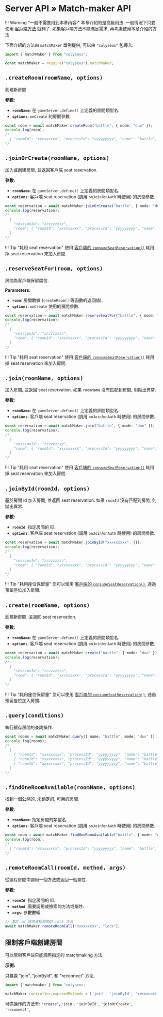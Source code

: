 # Server API &raquo; Match-maker API

!!! Warning "一般不需要用到本章內容!"
    本章介紹的是高級用法. 一般情況下只要使用 [客戶端方法](/client/#methods) 就夠了. 如果客戶端方法不能滿足需求, 再考慮使用本章介紹的方法.

下面介紹的方法由 `matchMaker` 單例提供, 可以由 `"colyseus"` 包導入:

```typescript fct_label="TypeScript"
import { matchMaker } from "colyseus";
```

```javascript fct_label="JavaScript"
const matchMaker = require("colyseus").matchMaker;
```

## `.createRoom(roomName, options)`
創建新房間

**參數:**

- **`roomName`**: 在 `gameServer.define()` 上定義的房間類型名.
- **`options`**: `onCreate` 的房間參數.

```typescript
const room = await matchMaker.createRoom("battle", { mode: "duo" });
console.log(room);
/*
  { "roomId": "xxxxxxxxx", "processId": "yyyyyyyyy", "name": "battle", "locked": false }
*/
```

## `.joinOrCreate(roomName, options)`

加入或創建房間, 並返回客戶端 seat reservation.

**參數:**

- **`roomName`**: 在 `gameServer.define()` 上定義的房間類型名.
- **`options`**: 客戶端 seat reservation (調用 `onJoin`/`onAuth` 時使用) 的房間參數.

```typescript
const reservation = await matchMaker.joinOrCreate("battle", { mode: "duo" });
console.log(reservation);
/*
  {
    "sessionId": "zzzzzzzzz",
    "room": { "roomId": "xxxxxxxxx", "processId": "yyyyyyyyy", "name": "battle", "locked": false }
  }
*/
```

!!! Tip "耗用 seat reservation"
    使用 [客戶端的 `consumeSeatReservation()`](/client/#consumeseatreservation-reservation) 耗用掉 seat reservation 來加入房間.

## `.reserveSeatFor(room, options)`
房間為客戶端保留席位.

**Parameters:**

- **`room`**: 房間數據 (`createRoom()` 等函數的返回值).
- **`options`**: `onCreate` 使用的房間參數.

```typescript
const reservation = await matchMaker.reserveSeatFor("battle", { mode: "duo" });
console.log(reservation);
/*
  {
    "sessionId": "zzzzzzzzz",
    "room": { "roomId": "xxxxxxxxx", "processId": "yyyyyyyyy", "name": "battle", "locked": false }
  }
*/
```

!!! Tip "耗用 seat reservation"
    使用 [客戶端的 `consumeSeatReservation()`](/client/#consumeseatreservation-reservation) 耗用掉 seat reservation 來加入房間.

## `.join(roomName, options)`
加入房間, 並返回 seat reservation. 如果 `roomName` 沒有匹配到房間, 則拋出異常.

**參數:**

- **`roomName`**: 在 `gameServer.define()` 上定義的房間類型名.
- **`options`**: 客戶端 seat reservation (調用 `onJoin`/`onAuth` 時使用) 的房間參數.

```typescript
const reservation = await matchMaker.join("battle", { mode: "duo" });
console.log(reservation);
/*
  {
    "sessionId": "zzzzzzzzz",
    "room": { "roomId": "xxxxxxxxx", "processId": "yyyyyyyyy", "name": "battle", "locked": false }
  }
*/
```

!!! Tip "耗用 seat reservation"
    使用 [客戶端的 `consumeSeatReservation()`](/client/#consumeseatreservation-reservation) 耗用掉 seat reservation 來加入房間.

## `.joinById(roomId, options)`
基於房間 id 加入房間, 並返回 seat reservation. 如果 `roomId` 沒有匹配到房間, 則拋出異常.

**參數:**

- **`roomId`**: 指定房間的 ID.
- **`options`**: 客戶端 seat reservation (調用 `onJoin`/`onAuth` 時使用) 的房間參數.

```typescript
const reservation = await matchMaker.joinById("xxxxxxxxx", {});
console.log(reservation);
/*
  {
    "sessionId": "zzzzzzzzz",
    "room": { "roomId": "xxxxxxxxx", "processId": "yyyyyyyyy", "name": "battle", "locked": false }
  }
*/
```

!!! Tip "耗用座位保留量"
    您可以使用 [客戶端的 `consumeSeatReservation()`](/client/#consumeseatreservation-reservation), 通過預留座位加入房間.

## `.create(roomName, options)`
創建新房間, 並返回 seat reservation.

**參數:**

- **`roomName`**: 在 `gameServer.define()` 上定義的房間類型名.
- **`options`**: 客戶端 seat reservation (調用 `onJoin`/`onAuth` 時使用) 的房間參數.

```typescript
const reservation = await matchMaker.create("battle", { mode: "duo" });
console.log(reservation);
/*
  {
    "sessionId": "zzzzzzzzz",
    "room": { "roomId": "xxxxxxxxx", "processId": "yyyyyyyyy", "name": "battle", "locked": false }
  }
*/
```

!!! Tip "耗用座位保留量"
    您可以使用 [客戶端的 `consumeSeatReservation()`](/client/#consumeseatreservation-reservation), 通過預留座位加入房間.

## `.query(conditions)`
執行緩存房間的查詢操作.

```typescript
const rooms = await matchMaker.query({ name: "battle", mode: "duo" });
console.log(rooms);
/*
  [
    { "roomId": "xxxxxxxxx", "processId": "yyyyyyyyy", "name": "battle", "locked": false },
    { "roomId": "xxxxxxxxx", "processId": "yyyyyyyyy", "name": "battle", "locked": false },
    { "roomId": "xxxxxxxxx", "processId": "yyyyyyyyy", "name": "battle", "locked": false }
  ]
*/
```

## `.findOneRoomAvailable(roomName, options)`
找到一個公開的, 未鎖定的, 可用的房間.

**參數:**

- **`roomName`**: 指定房間的類型名.
- **`options`**: 客戶端 seat reservation (調用 `onJoin`/`onAuth` 時使用) 的房間參數.

```typescript
const room = await matchMaker.findOneRoomAvailable("battle", { mode: "duo" });
console.log(room);
/*
  { "roomId": "xxxxxxxxx", "processId": "yyyyyyyyy", "name": "battle", "locked": false }
*/
```

## `.remoteRoomCall(roomId, method, args)`
從遠程房間中調用一個方法或返回一個屬性.

**參數:**

- **`roomId`**: 指定房間的 ID.
- **`method`**: 需要調用或檢索的方法或屬性.
- **`args`**: 參數數組.

```typescript
// 基於 id 調用遠程房間的 lock 方法
await matchMaker.remoteRoomCall("xxxxxxxxx", "lock");
```

## 限制客戶端創建房間

可以限制客戶端只能調用指定的 matchmaking 方法.

**示例:**

只暴露 "join", "joinById", 和 "reconnect" 方法.

```typescript
import { matchmaker } from "colyseus;

matchMaker.controller.exposedMethods = ['join', 'joinById', 'reconnect'];
```

可供操作的方法有: `'create'`, `'join'`, `'joinById'`, `'joinOrCreate'`, `'reconnect'`,

